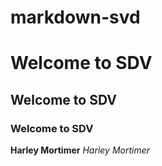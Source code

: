 # markdown-svd

# Welcome to SDV
 ## Welcome to SDV
 ### Welcome to SDV

 **Harley Mortimer**
 *Harley Mortimer*
